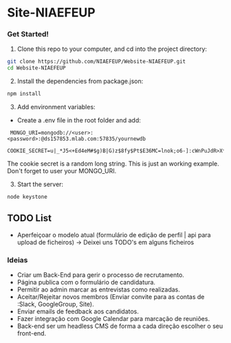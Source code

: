 # Site-NIAEFEUP

### Get Started!

1. Clone this repo to your computer, and cd into the project directory:

  ```bash
  git clone https://github.com/NIAEFEUP/Website-NIAEFEUP.git
  cd Website-NIAEFEUP
  ```

2. Install the dependencies from package.json:

  ```bash
  npm install
  ```

3. Add environment variables:

* Create a .env file in the root folder and add:
```
 MONGO_URI=mongodb://<user>:<password>:@ds157853.mlab.com:57835/yournewdb
 COOKIE_SECRET=u|_*J5<+Ed4eM#$g)B|G)z$8fy$Pt$E36MC=lnok;o6-]:cWnPuJdR>X*Z,bWDO
```
The cookie secret is a random long string. This is just an working example.
Don't forget to user your MONGO_URI.

3. Start the server:

  ```bash
  node keystone
  ```

## TODO List

* Aperfeiçoar o modelo atual (formulário de edição de perfil | api para upload de ficheiros) -> Deixei uns TODO's em alguns ficheiros

### Ideias

* Criar um Back-End para gerir o processo de recrutamento.
* Página publica com o formulário de candidatura.
* Permitir ao admin marcar as entrevistas como realizadas.
* Aceitar/Rejeitar novos membros (Enviar convite para as contas de :Slack, GoogleGroup, Site).
* Enviar emails de feedback aos candidatos.
* Fazer integração com Google Calendar para marcação de reuniões.
* Back-end ser um headless CMS de forma a cada direção escolher o seu front-end.
